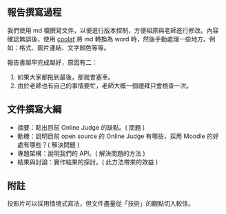 ## 報告撰寫過程

我們使用 md 檔撰寫文件，以便進行版本控制，方便祖原與老師進行修改。內容確認無誤後，使用 [coolaf](http://coolaf.com/tool/md) 將 md 轉換為 word 時，然後手動處理一些地方。例如：格式、圖片連結、文字顏色等等。

報告書越早完成越好，原因有二：

1. 如果大家都拖到最後，那就會塞車。
2. 由於老師也有自己的事情要忙，老師大概一個禮拜只會檢查一次。

## 文件撰寫大綱

- 摘要：點出目前 Online Judge 的缺點。( 問題 )
- 動機：說明目前 open source 的 Online Judge 有哪些，採用 Moodle 的好處有哪些？( 解決問題 )
- 專題架構：說明我們的 API。( 解決問題的方法 )
- 結果與討論：實作結果的探討。( 此方法帶來的效益 )

## 附註

投影片可以採用情境式寫法，但文件盡量從「技術」的觀點切入較佳。